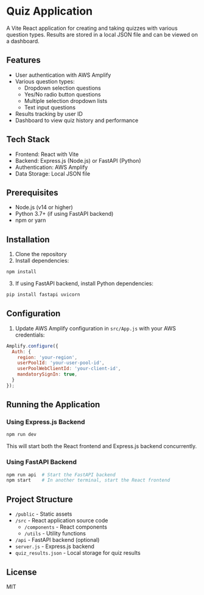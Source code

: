 # Quiz Application

A Vite React application for creating and taking quizzes with various question types. Results are stored in a local JSON file and can be viewed on a dashboard.

## Features

- User authentication with AWS Amplify
- Various question types:
  - Dropdown selection questions
  - Yes/No radio button questions
  - Multiple selection dropdown lists
  - Text input questions
- Results tracking by user ID
- Dashboard to view quiz history and performance

## Tech Stack

- Frontend: React with Vite
- Backend: Express.js (Node.js) or FastAPI (Python)
- Authentication: AWS Amplify
- Data Storage: Local JSON file

## Prerequisites

- Node.js (v14 or higher)
- Python 3.7+ (if using FastAPI backend)
- npm or yarn

## Installation

1. Clone the repository
2. Install dependencies:

```bash
npm install
```

3. If using FastAPI backend, install Python dependencies:

```bash
pip install fastapi uvicorn
```

## Configuration

1. Update AWS Amplify configuration in `src/App.js` with your AWS credentials:

```javascript
Amplify.configure({
  Auth: {
    region: 'your-region',
    userPoolId: 'your-user-pool-id',
    userPoolWebClientId: 'your-client-id',
    mandatorySignIn: true,
  }
});
```

## Running the Application

### Using Express.js Backend

```bash
npm run dev
```

This will start both the React frontend and Express.js backend concurrently.

### Using FastAPI Backend

```bash
npm run api  # Start the FastAPI backend
npm start    # In another terminal, start the React frontend
```

## Project Structure

- `/public` - Static assets
- `/src` - React application source code
  - `/components` - React components
  - `/utils` - Utility functions
- `/api` - FastAPI backend (optional)
- `server.js` - Express.js backend
- `quiz_results.json` - Local storage for quiz results

## License

MIT